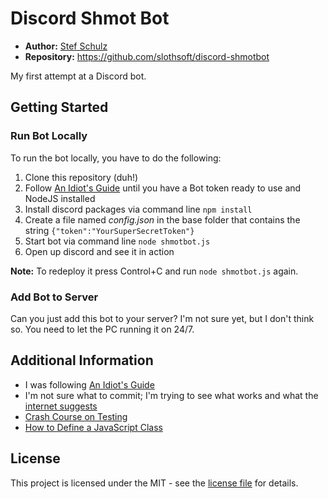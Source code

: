 #  Discord Shmot Bot

- **Author:** [Stef Schulz](mailto:s.schulz@slothsoft.de)
- **Repository:** <https://github.com/slothsoft/discord-shmotbot>


My first attempt at a Discord bot.



## Getting Started

### Run Bot Locally

To run the bot locally, you have to do the following:

1. Clone this repository (duh!)
1. Follow [An Idiot's Guide](https://anidiots.guide) until you have a Bot token ready to use and NodeJS installed
1. Install discord packages via command line `npm install`
1. Create a file named *config.json* in the base folder that contains the string `{"token":"YourSuperSecretToken"}`
1. Start bot via command line `node shmotbot.js`
1. Open up discord and see it in action

**Note:** To redeploy it press Control+C and run `node shmotbot.js` again.

### Add Bot to Server

Can you just add this bot to your server? I'm not sure yet, but I don't think so. You need to let the PC running it on 24/7.



## Additional Information

- I was following [An Idiot's Guide](https://anidiots.guide)
- I'm not sure what to commit; I'm trying to see what works and what the [internet suggests](https://github.com/github/gitignore/blob/master/Node.gitignore) 
- [Crash Course on Testing](https://hackernoon.com/a-crash-course-on-testing-with-node-js-6c7428d3da02)
- [How to Define a JavaScript Class](https://www.phpied.com/3-ways-to-define-a-javascript-class/)


## License

This project is licensed under the MIT - see the [license file](https://github.com/slothsoft/discord-shmotbot/blob/master/LICENSE) for details.
